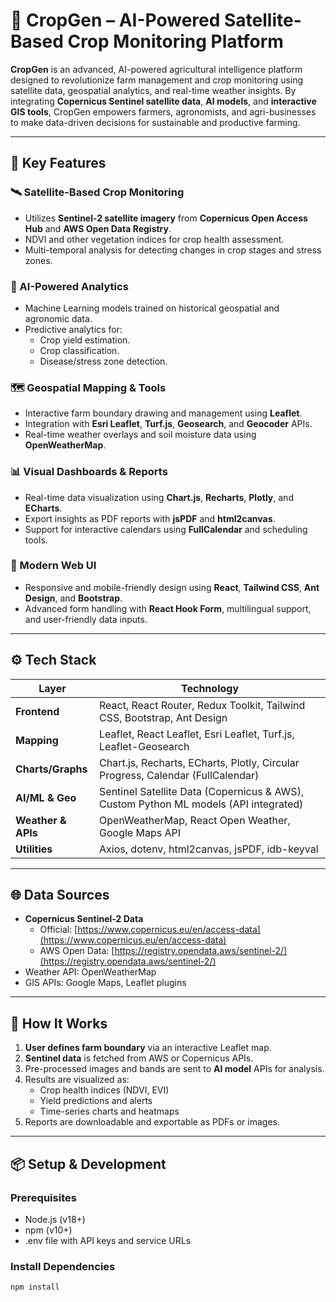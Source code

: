# 🌾 CropGen – AI-Powered Satellite-Based Crop Monitoring Platform

**CropGen** is an advanced, AI-powered agricultural intelligence platform designed to revolutionize farm management and crop monitoring using satellite data, geospatial analytics, and real-time weather insights. By integrating **Copernicus Sentinel satellite data**, **AI models**, and **interactive GIS tools**, CropGen empowers farmers, agronomists, and agri-businesses to make data-driven decisions for sustainable and productive farming.

---

## 🚀 Key Features

### 🛰️ Satellite-Based Crop Monitoring
- Utilizes **Sentinel-2 satellite imagery** from **Copernicus Open Access Hub** and **AWS Open Data Registry**.
- NDVI and other vegetation indices for crop health assessment.
- Multi-temporal analysis for detecting changes in crop stages and stress zones.

### 🤖 AI-Powered Analytics
- Machine Learning models trained on historical geospatial and agronomic data.
- Predictive analytics for:
  - Crop yield estimation.
  - Crop classification.
  - Disease/stress zone detection.

### 🗺️ Geospatial Mapping & Tools
- Interactive farm boundary drawing and management using **Leaflet**.
- Integration with **Esri Leaflet**, **Turf.js**, **Geosearch**, and **Geocoder** APIs.
- Real-time weather overlays and soil moisture data using **OpenWeatherMap**.

### 📊 Visual Dashboards & Reports
- Real-time data visualization using **Chart.js**, **Recharts**, **Plotly**, and **ECharts**.
- Export insights as PDF reports with **jsPDF** and **html2canvas**.
- Support for interactive calendars using **FullCalendar** and scheduling tools.

### 📱 Modern Web UI
- Responsive and mobile-friendly design using **React**, **Tailwind CSS**, **Ant Design**, and **Bootstrap**.
- Advanced form handling with **React Hook Form**, multilingual support, and user-friendly data inputs.

---

## ⚙️ Tech Stack

| Layer             | Technology                                                                 |
|------------------|-----------------------------------------------------------------------------|
| **Frontend**      | React, React Router, Redux Toolkit, Tailwind CSS, Bootstrap, Ant Design     |
| **Mapping**       | Leaflet, React Leaflet, Esri Leaflet, Turf.js, Leaflet-Geosearch            |
| **Charts/Graphs** | Chart.js, Recharts, ECharts, Plotly, Circular Progress, Calendar (FullCalendar) |
| **AI/ML & Geo**   | Sentinel Satellite Data (Copernicus & AWS), Custom Python ML models (API integrated) |
| **Weather & APIs**| OpenWeatherMap, React Open Weather, Google Maps API                         |
| **Utilities**     | Axios, dotenv, html2canvas, jsPDF, idb-keyval                               |

---

## 🌐 Data Sources

- **Copernicus Sentinel-2 Data**
  - Official: [https://www.copernicus.eu/en/access-data](https://www.copernicus.eu/en/access-data)
  - AWS Open Data: [https://registry.opendata.aws/sentinel-2/](https://registry.opendata.aws/sentinel-2/)
- Weather API: OpenWeatherMap
- GIS APIs: Google Maps, Leaflet plugins

---

## 🧭 How It Works

1. **User defines farm boundary** via an interactive Leaflet map.
2. **Sentinel data** is fetched from AWS or Copernicus APIs.
3. Pre-processed images and bands are sent to **AI model** APIs for analysis.
4. Results are visualized as:
   - Crop health indices (NDVI, EVI)
   - Yield predictions and alerts
   - Time-series charts and heatmaps
5. Reports are downloadable and exportable as PDFs or images.

---

## 📦 Setup & Development

### Prerequisites

- Node.js (v18+)
- npm (v10+)
- .env file with API keys and service URLs

### Install Dependencies

```bash
npm install

